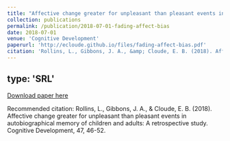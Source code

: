 ```yaml
---
title: "Affective change greater for unpleasant than pleasant events in autobiographical memory of children and adults: A retrospective study"
collection: publications
permalink: /publication/2018-07-01-fading-affect-bias
date: 2018-07-01
venue: 'Cognitive Development'
paperurl: 'http://ecloude.github.io/files/fading-affect-bias.pdf'
citation: 'Rollins, L., Gibbons, J. A., &amp; Cloude, E. B. (2018). Affective change greater for unpleasant than pleasant events in autobiographical memory of children and adults: A retrospective study. Cognitive Development, 47, 46-52.'
---
```

type: 'SRL'
---
[Download paper here](http://ecloude.github.io/files/fading-affect-bias.pdf)

Recommended citation: Rollins, L., Gibbons, J. A., & Cloude, E. B. (2018). Affective change greater for unpleasant than pleasant events in autobiographical memory of children and adults: A retrospective study. Cognitive Development, 47, 46-52.